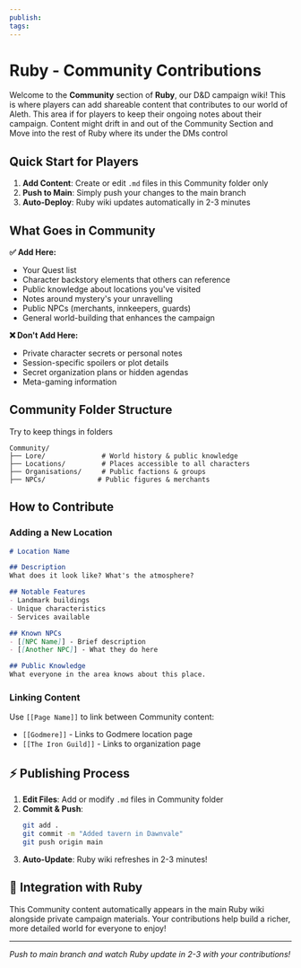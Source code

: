 ```yaml
---
publish:
tags: 
---
```


# Ruby - Community Contributions

Welcome to the **Community** section of **Ruby**, our D&D campaign wiki! This is where players can add shareable content that contributes to our world of Aleth. This area if for players to keep their ongoing notes about their campaign. Content might drift in and out of the Community Section and Move into the rest of Ruby where its under the DMs control

## Quick Start for Players

1. **Add Content**: Create or edit `.md` files in this Community folder only
2. **Push to Main**: Simply push your changes to the main branch
3. **Auto-Deploy**: Ruby wiki updates automatically in 2-3 minutes

## What Goes in Community

**✅ Add Here:**
- Your Quest list
- Character backstory elements that others can reference
- Public knowledge about locations you've visited
- Notes around mystery's your unravelling
- Public NPCs (merchants, innkeepers, guards)
- General world-building that enhances the campaign

**❌ Don't Add Here:**
- Private character secrets or personal notes
- Session-specific spoilers or plot details
- Secret organization plans or hidden agendas
- Meta-gaming information

## Community Folder Structure

Try to keep things in folders

```
Community/
├── Lore/              # World history & public knowledge
├── Locations/         # Places accessible to all characters
├── Organisations/     # Public factions & groups
├── NPCs/             # Public figures & merchants
```

## How to Contribute

### Adding a New Location
```markdown
# Location Name

## Description
What does it look like? What's the atmosphere?

## Notable Features
- Landmark buildings
- Unique characteristics
- Services available

## Known NPCs
- [[NPC Name]] - Brief description
- [[Another NPC]] - What they do here

## Public Knowledge
What everyone in the area knows about this place.
```

### Linking Content
Use `[[Page Name]]` to link between Community content:
- `[[Godmere]]` - Links to Godmere location page
- `[[The Iron Guild]]` - Links to organization page

## ⚡ Publishing Process

1. **Edit Files**: Add or modify `.md` files in Community folder
2. **Commit & Push**:
   ```bash
   git add .
   git commit -m "Added tavern in Dawnvale"
   git push origin main
   ```
3. **Auto-Update**: Ruby wiki refreshes in 2-3 minutes!

## 🔗 Integration with Ruby

This Community content automatically appears in the main Ruby wiki alongside private campaign materials. Your contributions help build a richer, more detailed world for everyone to enjoy!

---

*Push to main branch and watch Ruby update in 2-3 with your contributions!*
